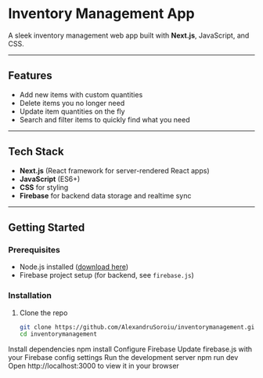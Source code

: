 # Inventory Management App

A sleek inventory management web app built with **Next.js**, JavaScript, and CSS.

---

## Features

- Add new items with custom quantities  
- Delete items you no longer need  
- Update item quantities on the fly  
- Search and filter items to quickly find what you need  

---

## Tech Stack

- **Next.js** (React framework for server-rendered React apps)  
- **JavaScript** (ES6+)  
- **CSS** for styling  
- **Firebase** for backend data storage and realtime sync  

---

## Getting Started

### Prerequisites

- Node.js installed ([download here](https://nodejs.org/))  
- Firebase project setup (for backend, see `firebase.js`)  

### Installation

1. Clone the repo  
   ```bash
   git clone https://github.com/AlexandruSoroiu/inventorymanagement.git
   cd inventorymanagement
Install dependencies
npm install
Configure Firebase
Update firebase.js with your Firebase config settings
Run the development server
npm run dev
Open http://localhost:3000 to view it in your browser
